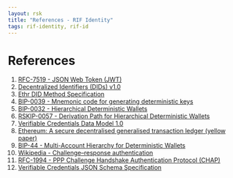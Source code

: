 ```yaml
---
layout: rsk
title: "References - RIF Identity"
tags: rif-identity, rif-id
---
```


# References

<!-- please don't reorder or delete, just append -->

1. <span id="ref-1"></span> [RFC-7519 - JSON Web Token (JWT)](https://tools.ietf.org/html/rfc7519)
2. <span id="ref-2"></span> [Decentralized Identifiers (DIDs) v1.0](https://w3c.github.io/did-core/)
3. <span id="ref-3"></span> [Ethr DID Method Specification](https://github.com/decentralized-identity/ethr-did-resolver/blob/master/doc/did-method-spec.md)
4. <span id="ref-4"></span> [BIP-0039 - Mnemonic code for generating deterministic keys](https://github.com/bitcoin/bips/blob/master/bip-0039.mediawiki)
5. <span id="ref-5"></span> [BIP-0032 - Hierarchical Deterministic Wallets](https://github.com/bitcoin/bips/blob/master/bip-0032.mediawiki)
6. <span id="ref-6"></span> [RSKIP-0057 - Derivation Path for Hierarchical Deterministic Wallets](https://github.com/rsksmart/RSKIPs/blob/master/IPs/RSKIP57.md)
7. <span id="ref-7"></span> [Verifiable Credentials Data Model 1.0](https://www.w3.org/TR/vc-data-model/)
8. <span id="ref-8"></span> [Ethereum: A secure decentralised generalised transaction ledger (yellow paper)](https://ethereum.github.io/yellowpaper/paper.pdf)
9. <span id="ref-9"></span> [BIP-44 - Multi-Account Hierarchy for Deterministic Wallets](https://github.com/bitcoin/bips/blob/master/bip-0044.mediawiki)
10. <span id="ref-10"></span> [Wikipedia - Challenge–response authentication](https://en.wikipedia.org/wiki/Challenge%E2%80%93response_authentication)
11. <span id="ref-11"></span> [RFC-1994 - PPP Challenge Handshake Authentication Protocol (CHAP)](https://tools.ietf.org/html/rfc1994)
12. <span id="ref-12"></span> [Verifiable Credentials JSON Schema Specification](https://w3c-ccg.github.io/vc-json-schemas/)

<script type="text/javascript">
  if (window.location.hash) {
    let parts = window.location.hash.split('#')
    if (parts.length === 2) {
      document.getElementById(parts[1]).parentNode.setAttribute('style', 'background: yellow;')
    }
  }
</script>

